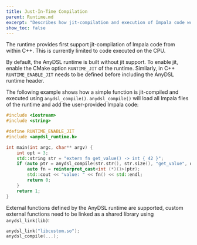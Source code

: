 ```yaml
---
title: Just-In-Time Compilation
parent: Runtime.md
excerpt: "Describes how jit-compilation and execution of Impala code works from within C/C++."
show_toc: false
---
```


The runtime provides first support jit-compilation of Impala code from within C++.
This is currently limited to code executed on the CPU.

By default, the AnyDSL runtime is built without jit support.
To enable jit, enable the CMake option ```RUNTIME_JIT``` of the runtime.
Similarly, in C++ ```RUNTIME_ENABLE_JIT``` needs to be defined before including the AnyDSL runtime header.

The following example shows how a simple function is jit-compiled and executed using ```anydsl_compile()```.
```anydsl_compile()``` will load all Impala files of the runtime and add the user-provided Impala code: 
```c++
#include <iostream>
#include <string>

#define RUNTIME_ENABLE_JIT
#include <anydsl_runtime.h>

int main(int argc, char** argv) {
    int opt = 3;
    std::string str = "extern fn get_value() -> int { 42 }";
    if (auto ptr = anydsl_compile(str.str(), str.size(), "get_value", opt)) {
        auto fn = reinterpret_cast<int (*)()>(ptr);
        std::cout << "value: " << fn() << std::endl;
        return 0;
    }
    return 1;
}
```

External functions defined by the AnyDSL runtime are supported, custom external functions need to be linked as a shared library using ```anydsl_link(lib)```: 
```c++
anydsl_link("libcustom.so");
anydsl_compile(...);
```
